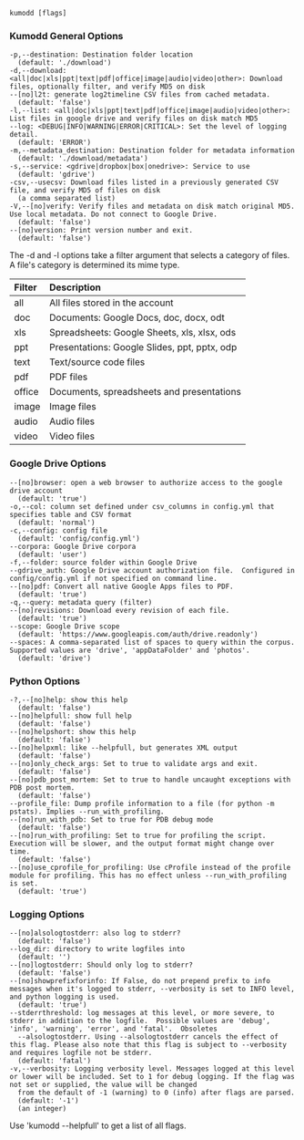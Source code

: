     kumodd [flags]

### Kumodd General Options

    -p,--destination: Destination folder location
      (default: './download')
    -d,--download: <all|doc|xls|ppt|text|pdf|office|image|audio|video|other>: Download files, optionally filter, and verify MD5 on disk
    --[no]l2t: generate log2timeline CSV files from cached metadata.
      (default: 'false')
    -l,--list: <all|doc|xls|ppt|text|pdf|office|image|audio|video|other>: List files in google drive and verify files on disk match MD5
    --log: <DEBUG|INFO|WARNING|ERROR|CRITICAL>: Set the level of logging detail.
      (default: 'ERROR')
    -m,--metadata_destination: Destination folder for metadata information
      (default: './download/metadata')
    -s,--service: <gdrive|dropbox|box|onedrive>: Service to use
      (default: 'gdrive')
    -csv,--usecsv: Download files listed in a previously generated CSV file, and verify MD5 of files on disk
      (a comma separated list)
    -V,--[no]verify: Verify files and metadata on disk match original MD5. Use local metadata. Do not connect to Google Drive.
      (default: 'false')
    --[no]version: Print version number and exit.
      (default: 'false')

The -d and -l options take a filter argument that selects a category of files.  A file's
category is determined its mime type.

Filter	| Description 
:------	| :-----------
all	| All files stored in the account
doc	| Documents: Google Docs, doc, docx, odt
xls	| Spreadsheets: Google Sheets, xls, xlsx, ods
ppt	| Presentations: Google Slides, ppt, pptx, odp
text	| Text/source code files
pdf	| PDF files
office	| Documents, spreadsheets and presentations
image	| Image files
audio	| Audio files
video	| Video files

### Google Drive Options

    --[no]browser: open a web browser to authorize access to the google drive account
      (default: 'true')
    -o,--col: column set defined under csv_columns in config.yml that specifies table and CSV format
      (default: 'normal')
    -c,--config: config file
      (default: 'config/config.yml')
    --corpora: Google Drive corpora
      (default: 'user')
    -f,--folder: source folder within Google Drive
    --gdrive_auth: Google Drive account authorization file.  Configured in config/config.yml if not specified on command line.
    --[no]pdf: Convert all native Google Apps files to PDF.
      (default: 'true')
    -q,--query: metadata query (filter)
    --[no]revisions: Download every revision of each file.
      (default: 'true')
    --scope: Google Drive scope
      (default: 'https://www.googleapis.com/auth/drive.readonly')
    --spaces: A comma-separated list of spaces to query within the corpus. Supported values are 'drive', 'appDataFolder' and 'photos'.
      (default: 'drive')

### Python Options

    -?,--[no]help: show this help
      (default: 'false')
    --[no]helpfull: show full help
      (default: 'false')
    --[no]helpshort: show this help
      (default: 'false')
    --[no]helpxml: like --helpfull, but generates XML output
      (default: 'false')
    --[no]only_check_args: Set to true to validate args and exit.
      (default: 'false')
    --[no]pdb_post_mortem: Set to true to handle uncaught exceptions with PDB post mortem.
      (default: 'false')
    --profile_file: Dump profile information to a file (for python -m pstats). Implies --run_with_profiling.
    --[no]run_with_pdb: Set to true for PDB debug mode
      (default: 'false')
    --[no]run_with_profiling: Set to true for profiling the script. Execution will be slower, and the output format might change over time.
      (default: 'false')
    --[no]use_cprofile_for_profiling: Use cProfile instead of the profile module for profiling. This has no effect unless --run_with_profiling is set.
      (default: 'true')

### Logging Options

    --[no]alsologtostderr: also log to stderr?
      (default: 'false')
    --log_dir: directory to write logfiles into
      (default: '')
    --[no]logtostderr: Should only log to stderr?
      (default: 'false')
    --[no]showprefixforinfo: If False, do not prepend prefix to info messages when it's logged to stderr, --verbosity is set to INFO level, and python logging is used.
      (default: 'true')
    --stderrthreshold: log messages at this level, or more severe, to stderr in addition to the logfile.  Possible values are 'debug', 'info', 'warning', 'error', and 'fatal'.  Obsoletes
      --alsologtostderr. Using --alsologtostderr cancels the effect of this flag. Please also note that this flag is subject to --verbosity and requires logfile not be stderr.
      (default: 'fatal')
    -v,--verbosity: Logging verbosity level. Messages logged at this level or lower will be included. Set to 1 for debug logging. If the flag was not set or supplied, the value will be changed
      from the default of -1 (warning) to 0 (info) after flags are parsed.
      (default: '-1')
      (an integer)
    
Use 'kumodd --helpfull' to get a list of all flags.
    
    
